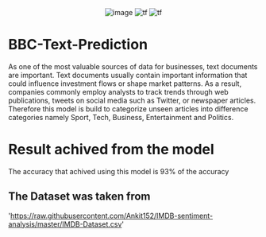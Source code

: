 <div align="center">
 <img alt = 'image' src="https://img.shields.io/badge/Spyder%20Ide-FF0000?style=for-the-badge&logo=spyder%20ide&logoColor=white"/> 
 <img alt='tf' src="https://img.shields.io/badge/Python-14354C?style=for-the-badge&logo=python&logoColor=white"/>
 <img alt='tf' src="https://img.shields.io/badge/TensorFlow-FF6F00?style=for-the-badge&logo=tensorflow&logoColor=white"/>
</div>

# BBC-Text-Prediction
As one of the most valuable sources of data for businesses, text documents are important. Text documents usually contain important information that could influence investment flows or shape market patterns. As a result, companies commonly employ analysts to track trends through web publications, tweets on social media such as Twitter, or newspaper articles. Therefore this model is build to categorize unseen articles into difference categories namely Sport, Tech, Business, Entertainment and Politics.

# Result achived from the model
The accuracy that achived using this model is 93% of the accuracy
## The Dataset was taken from
'https://raw.githubusercontent.com/Ankit152/IMDB-sentiment-analysis/master/IMDB-Dataset.csv'
